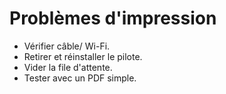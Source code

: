 # Problèmes d'impression
- Vérifier câble/ Wi-Fi.
- Retirer et réinstaller le pilote.
- Vider la file d'attente.
- Tester avec un PDF simple.
